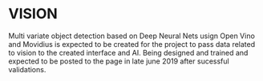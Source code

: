# VISION
Multi variate object detection based on Deep Neural Nets usign Open Vino and Movidius is expected to be created for the project to pass data related to vision to the created interface and AI. Being designed and trained and expected to be posted to the page in late june 2019 after sucessful validations.
